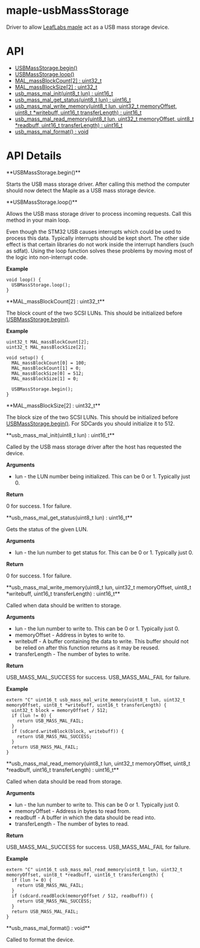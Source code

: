 
# maple-usbMassStorage

Driver to allow [LeafLabs maple](http://leaflabs.com/devices/maple/) act as a USB mass storage device.

# API

* [USBMassStorage.begin()](#USBMassStorage_begin)
* [USBMassStorage.loop()](#USBMassStorage_loop)
* [MAL_massBlockCount[2] : uint32_t](#massBlockCount)
* [MAL_massBlockSize[2] : uint32_t](#massBlockSize)
* [usb_mass_mal_init(uint8_t lun) : uint16_t](#usb_mass_mal_init)
* [usb_mass_mal_get_status(uint8_t lun) : uint16_t](#usb_mass_mal_get_status)
* [usb_mass_mal_write_memory(uint8_t lun, uint32_t memoryOffset, uint8_t *writebuff, uint16_t transferLength) : uint16_t](#usb_mass_mal_write_memory)
* [usb_mass_mal_read_memory(uint8_t lun, uint32_t memoryOffset, uint8_t *readbuff, uint16_t transferLength) : uint16_t](#usb_mass_mal_read_memory)
* [usb_mass_mal_format() : void](#usb_mass_mal_format)

# API Details

<a name="USBMassStorage_begin" />
**USBMassStorage.begin()**

Starts the USB mass storage driver. After calling this method the computer should now detect the Maple as a USB mass
storage device.

<a name="USBMassStorage_loop" />
**USBMassStorage.loop()**

Allows the USB mass storage driver to process incoming requests. Call this method in your main loop.

Even though the STM32 USB causes interrupts which could be used to process this data. Typically interrupts should be
kept short. The other side effect is that certain libraries do not work inside the interrupt handlers (such as sdfat).
Using the loop function solves these problems by moving most of the logic into non-interrupt code.

__Example__

```
void loop() {
  USBMassStorage.loop();
}
```

<a name="massBlockCount" />
**MAL_massBlockCount[2] : uint32_t**

The block count of the two SCSI LUNs. This should be initialized before [USBMassStorage.begin()](#USBMassStorage_begin).

__Example__

```
uint32_t MAL_massBlockCount[2];
uint32_t MAL_massBlockSize[2];

void setup() {
  MAL_massBlockCount[0] = 100;
  MAL_massBlockCount[1] = 0;
  MAL_massBlockSize[0] = 512;
  MAL_massBlockSize[1] = 0;

  USBMassStorage.begin();
}
```

<a name="massBlockSize" />
**MAL_massBlockSize[2] : uint32_t**

The block size of the two SCSI LUNs. This should be initialized before [USBMassStorage.begin()](#USBMassStorage_begin).
For SDCards you should initialize it to 512.

<a name="usb_mass_mal_init" />
**usb_mass_mal_init(uint8_t lun) : uint16_t**

Called by the USB mass storage driver after the host has requested the device.

__Arguments__

 * lun - the LUN number being initialized. This can be 0 or 1. Typically just 0.

__Return__

0 for success. 1 for failure.

<a name="usb_mass_mal_get_status" />
**usb_mass_mal_get_status(uint8_t lun) : uint16_t**

Gets the status of the given LUN.

__Arguments__

 * lun - the lun number to get status for. This can be 0 or 1. Typically just 0.

__Return__

0 for success. 1 for failure.

<a name="usb_mass_mal_write_memory" />
**usb_mass_mal_write_memory(uint8_t lun, uint32_t memoryOffset, uint8_t *writebuff, uint16_t transferLength) : uint16_t**

Called when data should be written to storage.

__Arguments__

 * lun - the lun number to write to. This can be 0 or 1. Typically just 0.
 * memoryOffset - Address in bytes to write to.
 * writebuff - A buffer containing the data to write. This buffer should not be relied on after this function returns as
               it may be reused.
 * transferLength - The number of bytes to write.

__Return__

USB_MASS_MAL_SUCCESS for success. USB_MASS_MAL_FAIL for failure.

__Example__

```
extern "C" uint16_t usb_mass_mal_write_memory(uint8_t lun, uint32_t memoryOffset, uint8_t *writebuff, uint16_t transferLength) {
  uint32_t block = memoryOffset / 512;
  if (lun != 0) {
    return USB_MASS_MAL_FAIL;
  }
  if (sdcard.writeBlock(block, writebuff)) {
    return USB_MASS_MAL_SUCCESS;
  }
  return USB_MASS_MAL_FAIL;
}
```

<a name="usb_mass_mal_read_memory" />
**usb_mass_mal_read_memory(uint8_t lun, uint32_t memoryOffset, uint8_t *readbuff, uint16_t transferLength) : uint16_t**

Called when data should be read from storage.

__Arguments__

 * lun - the lun number to write to. This can be 0 or 1. Typically just 0.
 * memoryOffset - Address in bytes to read from.
 * readbuff - A buffer in which the data should be read into.
 * transferLength - The number of bytes to read.

__Return__

USB_MASS_MAL_SUCCESS for success. USB_MASS_MAL_FAIL for failure.

__Example__

```
extern "C" uint16_t usb_mass_mal_read_memory(uint8_t lun, uint32_t memoryOffset, uint8_t *readbuff, uint16_t transferLength) {
  if (lun != 0) {
    return USB_MASS_MAL_FAIL;
  }
  if (sdcard.readBlock(memoryOffset / 512, readbuff)) {
    return USB_MASS_MAL_SUCCESS;
  }
  return USB_MASS_MAL_FAIL;
}
```

<a name="usb_mass_mal_format" />
**usb_mass_mal_format() : void**

Called to format the device.
